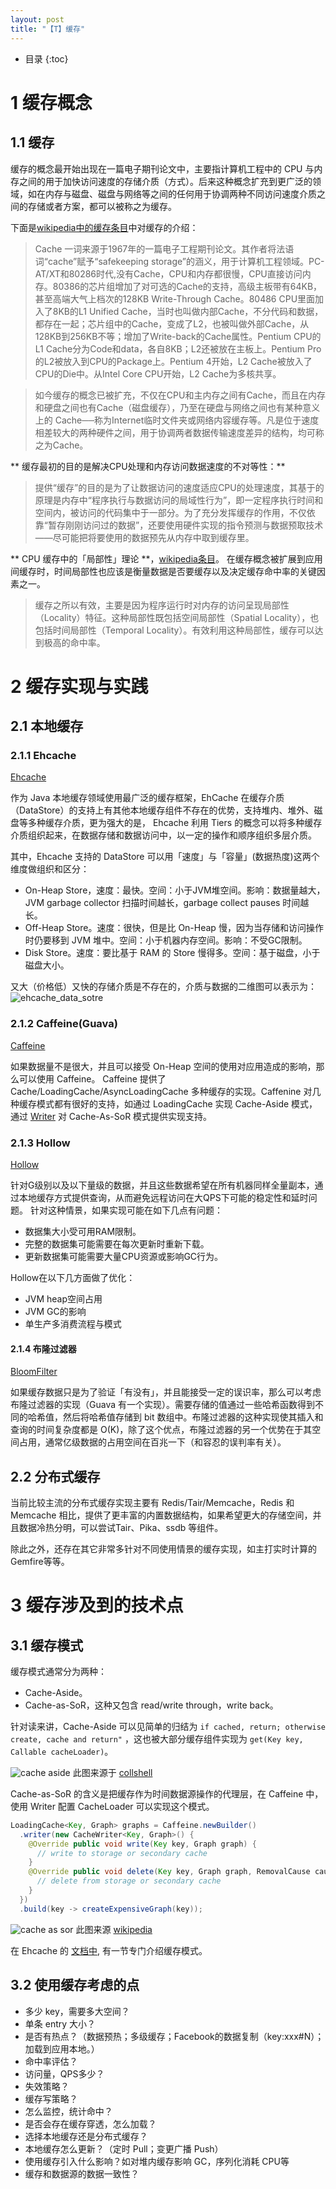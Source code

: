```yaml
---
layout: post
title: "【T】缓存"
---
```


* 目录
{:toc}


# 1 缓存概念
## 1.1 缓存

缓存的概念最开始出现在一篇电子期刊论文中，主要指计算机工程中的 CPU 与内存之间的用于加快访问速度的存储介质（方式）。后来这种概念扩充到更广泛的领域，如在内存与磁盘、磁盘与网络等之间的任何用于协调两种不同访问速度介质之间的存储或者方案，都可以被称之为缓存。


下面是[wikipedia中的缓存条目](https://zh.wikipedia.org/wiki/%E7%BC%93%E5%AD%98)中对缓存的介绍：

> Cache 一词来源于1967年的一篇电子工程期刊论文。其作者将法语词“cache”赋予“safekeeping storage”的涵义，用于计算机工程领域。PC-AT/XT和80286时代,没有Cache，CPU和内存都很慢，CPU直接访问内存。80386的芯片组增加了对可选的Cache的支持，高级主板带有64KB，甚至高端大气上档次的128KB Write-Through Cache。80486 CPU里面加入了8KB的L1 Unified Cache，当时也叫做内部Cache，不分代码和数据，都存在一起；芯片组中的Cache，变成了L2，也被叫做外部Cache，从128KB到256KB不等；增加了Write-back的Cache属性。Pentium CPU的L1 Cache分为Code和data，各自8KB；L2还被放在主板上。Pentium Pro的L2被放入到CPU的Package上。Pentium 4开始，L2 Cache被放入了CPU的Die中。从Intel Core CPU开始，L2 Cache为多核共享。

> 如今缓存的概念已被扩充，不仅在CPU和主内存之间有Cache，而且在内存和硬盘之间也有Cache（磁盘缓存），乃至在硬盘与网络之间也有某种意义上的 Cache──称为Internet临时文件夹或网络内容缓存等。凡是位于速度相差较大的两种硬件之间，用于协调两者数据传输速度差异的结构，均可称之为Cache。



** 缓存最初的目的是解决CPU处理和内存访问数据速度的不对等性：**

> 提供“缓存”的目的是为了让数据访问的速度适应CPU的处理速度，其基于的原理是内存中“程序执行与数据访问的局域性行为”，即一定程序执行时间和空间内，被访问的代码集中于一部分。为了充分发挥缓存的作用，不仅依靠“暂存刚刚访问过的数据”，还要使用硬件实现的指令预测与数据预取技术——尽可能把将要使用的数据预先从内存中取到缓存里。


** CPU 缓存中的「局部性」理论 **，[wikipedia条目](https://zh.wikipedia.org/wiki/CPU%E7%BC%93%E5%AD%98)。 在缓存概念被扩展到应用间缓存时，时间局部性也应该是衡量数据是否要缓存以及决定缓存命中率的关键因素之一。

> 缓存之所以有效，主要是因为程序运行时对内存的访问呈现局部性（Locality）特征。这种局部性既包括空间局部性（Spatial Locality），也包括时间局部性（Temporal Locality）。有效利用这种局部性，缓存可以达到极高的命中率。




# 2 缓存实现与实践

## 2.1 本地缓存

### 2.1.1 Ehcache

[Ehcache](http://ehcache.org/)

作为 Java 本地缓存领域使用最广泛的缓存框架，EhCache 在缓存介质（DataStore）的支持上有其他本地缓存组件不存在的优势，支持堆内、堆外、磁盘等多种缓存介质，更为强大的是， Ehcache 利用 Tiers 的概念可以将多种缓存介质组织起来，在数据存储和数据访问中，以一定的操作和顺序组织多层介质。

其中，Ehcache 支持的 DataStore 可以用「速度」与「容量」(数据热度)这两个维度做组织和区分：

* On-Heap Store，速度：最快。空间：小于JVM堆空间。影响：数据量越大，JVM garbage collector 扫描时间越长，garbage collect pauses 时间越长。
* Off-Heap Store。速度：很快，但是比 On-Heap 慢，因为当存储和访问操作时仍要移到 JVM 堆中。空间：小于机器内存空间。影响：不受GC限制。
* Disk Store。速度：要比基于 RAM 的 Store 慢得多。空间：基于磁盘，小于磁盘大小。

又大（价格低）又快的存储介质是不存在的，介质与数据的二维图可以表示为：
![ehcache_data_sotre](../resource/cache/ehcache_data_sotre.png)

### 2.1.2 Caffeine(Guava)

[Caffeine](https://github.com/ben-manes/caffeine/wiki)

如果数据量不是很大，并且可以接受 On-Heap 空间的使用对应用造成的影响，那么可以使用 Caffeine。
Caffeine 提供了 Cache/LoadingCache/AsyncLoadingCache 多种缓存的实现。Caffenine 对几种缓存模式都有很好的支持，如通过 LoadingCache 实现 Cache-Aside 模式，通过 [Writer](https://github.com/ben-manes/caffeine/wiki/Writer) 对 Cache-As-SoR 模式提供实现支持。

### 2.1.3 Hollow

[Hollow](https://github.com/Netflix/hollow)

针对G级别以及以下量级的数据，并且这些数据希望在所有机器同样全量副本，通过本地缓存方式提供查询，从而避免远程访问在大QPS下可能的稳定性和延时问题。
针对这种情景，如果实现可能在如下几点有问题：

* 数据集大小受可用RAM限制。
* 完整的数据集可能需要在每次更新时重新下载。
* 更新数据集可能需要大量CPU资源或影响GC行为。

Hollow在以下几方面做了优化：
* JVM heap空间占用
* JVM GC的影响
* 单生产多消费流程与模式

#### 2.1.4 布隆过滤器

[BloomFilter](https://zh.wikipedia.org/zh-hans/%E5%B8%83%E9%9A%86%E8%BF%87%E6%BB%A4%E5%99%A8)

如果缓存数据只是为了验证「有没有」，并且能接受一定的误识率，那么可以考虑布隆过滤器的实现（Guava 有一个实现）。需要存储的值通过一些哈希函数得到不同的哈希值，然后将哈希值存储到 bit 数组中。布隆过滤器的这种实现使其插入和查询的时间复杂度都是 O(K)，除了这个优点，布隆过滤器的另一个优势在于其空间占用，通常亿级数据的占用空间在百兆一下（和容忍的误判率有关）。

## 2.2 分布式缓存

当前比较主流的分布式缓存实现主要有 Redis/Tair/Memcache，Redis 和 Memcache 相比，提供了更丰富的内置数据结构，如果希望更大的存储空间，并且数据冷热分明，可以尝试Tair、Pika、ssdb 等组件。

除此之外，还存在其它非常多针对不同使用情景的缓存实现，如主打实时计算的Gemfire等等。

# 3 缓存涉及到的技术点

## 3.1 缓存模式

缓存模式通常分为两种：
* Cache-Aside。
* Cache-as-SoR，这种又包含 read/write through，write back。

针对读来讲，Cache-Aside 可以见简单的归结为 `if cached, return; otherwise create, cache and return"`	，这也被大部分缓存组件实现为 `get(Key key, Callable cacheLoader)`。

![cache aside](../resource/cache/cache_aside.png)
此图来源于 [collshell](https://coolshell.cn/articles/17416.html)

Cache-as-SoR 的含义是把缓存作为时间数据源操作的代理层，在 Caffeine 中，使用 Writer 配置 CacheLoader 可以实现这个模式。

```java
LoadingCache<Key, Graph> graphs = Caffeine.newBuilder()
  .writer(new CacheWriter<Key, Graph>() {
    @Override public void write(Key key, Graph graph) {
      // write to storage or secondary cache
    }
    @Override public void delete(Key key, Graph graph, RemovalCause cause) {
      // delete from storage or secondary cache
    }
  })
  .build(key -> createExpensiveGraph(key));
```

![cache as sor](../resource/cache/read_write_through.png)
此图来源 [wikipedia](https://en.wikipedia.org/wiki/Cache_(computing)#Writing_policies)



在 Ehcache 的 [文档中](http://www.ehcache.org/documentation/3.5/caching-patterns.html), 有一节专门介绍缓存模式。

## 3.2 使用缓存考虑的点


* 多少 key，需要多大空间？
* 单条 entry 大小？
* 是否有热点？（数据预热；多级缓存；Facebook的数据复制（key:xxx#N）；加载到应用本地。）
* 命中率评估？
* 访问量，QPS多少？
* 失效策略？
* 缓存写策略？
* 怎么监控，统计命中？
* 是否会存在缓存穿透，怎么加载？
* 选择本地缓存还是分布式缓存？
* 本地缓存怎么更新？（定时 Pull；变更广播 Push）
* 使用缓存引入什么影响？如对堆内缓存影响 GC，序列化消耗 CPU等
* 缓存和数据源的数据一致性？